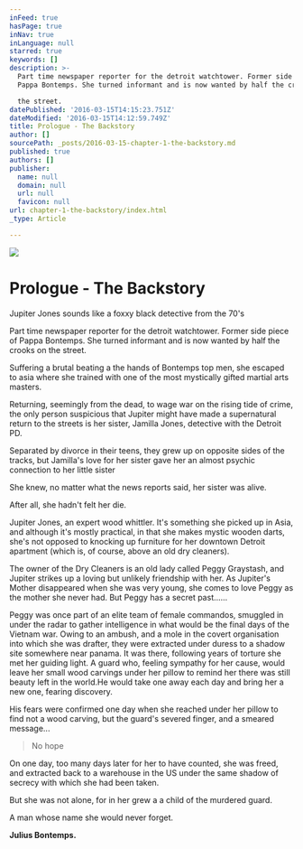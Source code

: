 ```yaml
---
inFeed: true
hasPage: true
inNav: true
inLanguage: null
starred: true
keywords: []
description: >-
  Part time newspaper reporter for the detroit watchtower. Former side piece of
  Pappa Bontemps. She turned informant and is now wanted by half the crooks on

  the street.
datePublished: '2016-03-15T14:15:23.751Z'
dateModified: '2016-03-15T14:12:59.749Z'
title: Prologue - The Backstory
author: []
sourcePath: _posts/2016-03-15-chapter-1-the-backstory.md
published: true
authors: []
publisher:
  name: null
  domain: null
  url: null
  favicon: null
url: chapter-1-the-backstory/index.html
_type: Article

---
```

![](https://the-grid-user-content.s3-us-west-2.amazonaws.com/77e0440d-cc37-49af-a8fd-d17f7d78b215.jpg)

# Prologue - The Backstory

Jupiter Jones sounds like a foxxy black detective from the
70's

Part time newspaper reporter for the detroit watchtower. Former side piece of Pappa Bontemps. She turned informant and is now wanted by half the crooks on
the street.

Suffering a brutal beating a the hands of Bontemps top men,
she escaped to asia where she trained with one of the most mystically gifted martial
arts masters.

Returning, seemingly from the dead, to wage war on the
rising tide of crime, the only person suspicious that Jupiter might have made a
supernatural return to the streets is her sister, Jamilla Jones, detective with
the Detroit PD.

Separated by divorce in their teens, they grew up on
opposite sides of the tracks, but Jamilla's love for her sister gave her an
almost psychic connection to her little sister

She knew, no matter what the news reports said, her sister
was alive.

After all, she hadn't felt her die.

Jupiter Jones, an expert wood whittler. It's something she picked up in Asia, and although it's
mostly practical, in that she makes mystic wooden darts, she's not opposed to
knocking up furniture for her downtown Detroit apartment (which is, of course,
above an old dry cleaners).

The owner of the Dry Cleaners is an old lady called Peggy
Graystash, and Jupiter strikes up a loving but unlikely friendship with her. As
Jupiter's Mother disappeared when she was very young, she comes to love Peggy
as the mother she never had. But Peggy has a secret past......

Peggy was once part of an elite team of female commandos,
smuggled in under the radar to gather intelligence in what would be the final
days of the Vietnam war. Owing to an
ambush, and a mole in the covert organisation into which she was drafter, they
were extracted under duress to a shadow site somewhere near panama. It was there, following years of torture she
met her guiding light. A guard who,
feeling sympathy for her cause, would leave her small wood carvings under her
pillow to remind her there was still beauty left in the world.He would take one away each day and bring her
a new one, fearing discovery.

His fears were confirmed one day when she reached under her
pillow to find not a wood carving, but the guard's severed finger, and a
smeared message...

> No hope

On one day, too many days later for her to have counted, she
was freed, and extracted back to a warehouse in the US under the same shadow of
secrecy with which she had been taken.

But she was not alone, for in her grew a a child of the
murdered guard.

A man whose name she
would never forget.

**Julius Bontemps.**